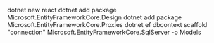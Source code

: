 dotnet new react
dotnet add package Microsoft.EntityFrameworkCore.Design
dotnet add package Microsoft.EntityFrameworkCore.Proxies
dotnet ef dbcontext scaffold "connection" Microsoft.EntityFrameworkCore.SqlServer -o Models
